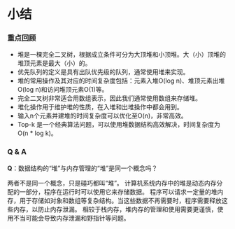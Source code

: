 # 小结

### 重点回顾

- 堆是一棵完全二叉树，根据成立条件可分为大顶堆和小顶堆。大（小）顶堆的堆顶元素是最大（小）的。
- 优先队列的定义是具有出队优先级的队列，通常使用堆来实现。
- 堆的常用操作及其对应的时间复杂度包括：元素入堆O(log n)、堆顶元素出堆O(log n)和访问堆顶元素O(1)等。
- 完全二叉树非常适合用数组表示，因此我们通常使用数组来存储堆。
- 堆化操作用于维护堆的性质，在入堆和出堆操作中都会用到。
- 输入n个元素并建堆的时间复杂度可以优化至O(n)，非常高效。
- Top-k 是一个经典算法问题，可以使用堆数据结构高效解决，时间复杂度为O(n * log k)。

### Q & A

**Q**：数据结构的“堆”与内存管理的“堆”是同一个概念吗？

两者不是同一个概念，只是碰巧都叫“堆”。
计算机系统内存中的堆是动态内存分配的一部分，程序在运行时可以使用它来存储数据。
程序可以请求一定量的堆内存，用于存储如对象和数组等复杂结构。当这些数据不再需要时，程序需要释放这些内存，以防止内存泄漏。
相较于栈内存，堆内存的管理和使用需要更谨慎，使用不当可能会导致内存泄漏和野指针等问题。
